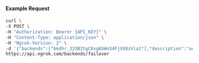 <!-- Code generated for API Clients. DO NOT EDIT. -->

#### Example Request

```bash
curl \
-X POST \
-H "Authorization: Bearer {API_KEY}" \
-H "Content-Type: application/json" \
-H "Ngrok-Version: 2" \
-d '{"backends":["bkdhr_333B2tgC8vgKbWoS4FjVU8zVla1"],"description":"acme failover","metadata":"{\"environment\": \"staging\"}"}' \
https://api.ngrok.com/backends/failover
```
